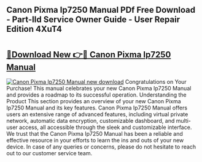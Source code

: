 ## Canon Pixma Ip7250 Manual PDf Free Download - Part-IId Service Owner Guide - User Repair Edition 4XuT4

# <h2><a href="http://cf16934.oget.top/?id=Canon+Pixma+Ip7250+Manual">🔗Download New 👉🔴 Canon Pixma Ip7250 Manual</a></h2>

[![Canon Pixma Ip7250 Manual new download](https://i.imgur.com/5g1atiW.png)](http://cf16934.oget.top/?id=Canon+Pixma+Ip7250+Manual)
Congratulations on Your Purchase! This manual celebrates your new Canon Pixma Ip7250 Manual and provides a roadmap to its successful operation. Understanding the Product This section provides an overview of your new Canon Pixma Ip7250 Manual and its key features. Canon Pixma Ip7250 Manual offers users an extensive range of advanced features, including virtual private network, automatic data encryption, customizable dashboard, and multi-user access, all accessible through the sleek and customizable interface. We trust that the Canon Pixma Ip7250 Manual has been a reliable and effective resource in your efforts to learn the ins and outs of your new device. In case of any queries or concerns, please do not hesitate to reach out to our customer service team.
